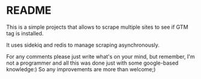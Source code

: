 # README
This is a simple projects that allows to scrape multiple sites to see if GTM tag is installed.

It uses sidekiq and redis to manage scraping asynchronously.

For any comments please just write what's on your mind, but remember, I'm not a programmer and all this was done just with some google-based knowledge:) So any improvements are more than welcome;)
